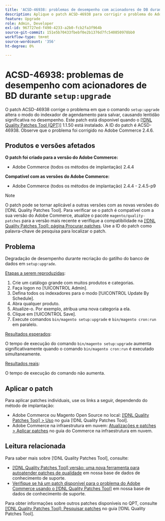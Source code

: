 ```yaml
---
title: 'ACSD-46938: problemas de desempenho com acionadores de DB durante "setup:upgrade"'
description: Aplique o patch ACSD-46938 para corrigir o problema do Adobe Commerce em que o comando "setup:upgrade" altera o modo do indexador de agendamento para salvar, causando lentidão significativa no desempenho.
feature: Upgrade
role: Admin, Developer
exl-id: 967727ed-f490-4233-a2b0-fcb2fa3f964b
source-git-commit: 151e5b70433fbebf0e2b1376d7fc540850978bb0
workflow-type: tm+mt
source-wordcount: '356'
ht-degree: 0%

---
```


# ACSD-46938: problemas de desempenho com acionadores de BD durante `setup:upgrade`

O patch ACSD-46938 corrige o problema em que o comando `setup:upgrade` altera o modo do indexador de agendamento para salvar, causando lentidão significativa no desempenho. Este patch está disponível quando o [[!DNL Quality Patches Tool (QPT)]](/help/announcements/adobe-commerce-announcements/magento-quality-patches-released-new-tool-to-self-serve-quality-patches.md) 1.1.50 está instalado. A ID do patch é ACSD-46938. Observe que o problema foi corrigido no Adobe Commerce 2.4.6.

## Produtos e versões afetados

**O patch foi criado para a versão do Adobe Commerce:**

* Adobe Commerce (todos os métodos de implantação) 2.4.4

**Compatível com as versões do Adobe Commerce:**

* Adobe Commerce (todos os métodos de implantação) 2.4.4 - 2.4.5-p9

>[!NOTE]
>
>O patch pode se tornar aplicável a outras versões com as novas versões do [!DNL Quality Patches Tool]. Para verificar se o patch é compatível com a sua versão do Adobe Commerce, atualize o pacote `magento/quality-patches` para a versão mais recente e verifique a compatibilidade na [[!DNL Quality Patches Tool]: página Procurar patches](https://experienceleague.adobe.com/tools/commerce-quality-patches/index.html). Use a ID do patch como palavra-chave de pesquisa para localizar o patch.

## Problema

Degradação de desempenho durante recriação do gatilho do banco de dados em `setup:upgrade`.

<u>Etapas a serem reproduzidas</u>:

1. Crie um catálogo grande com muitos produtos e categorias.
1. Faça logon no [!UICONTROL Admin].
1. Defina todos os indexadores para o modo [!UICONTROL Update By Schedule].
1. Abra qualquer produto.
1. Atualize-o. Por exemplo, atribua uma nova categoria a ela.
1. Clique em [!UICONTROL Save].
1. Execute comandos `bin/magento setup:upgrade` e `bin/magento cron:run` em paralelo.

<u>Resultados esperados</u>:

O tempo de execução do comando `bin/magento setup:upgrade` aumenta significativamente quando o comando `bin/magento cron:run` é executado simultaneamente.

<u>Resultados reais</u>:

O tempo de execução do comando não aumenta.

## Aplicar o patch

Para aplicar patches individuais, use os links a seguir, dependendo do método de implantação:

* Adobe Commerce ou Magento Open Source no local: [[!DNL Quality Patches Tool] > Uso](https://experienceleague.adobe.com/docs/commerce-operations/tools/quality-patches-tool/usage.html) no guia [!DNL Quality Patches Tool].
* Adobe Commerce na infraestrutura em nuvem: [Atualizações e patches > Aplicar patches](https://experienceleague.adobe.com/docs/commerce-cloud-service/user-guide/develop/upgrade/apply-patches.html) no guia do Commerce na infraestrutura em nuvem.

## Leitura relacionada

Para saber mais sobre [!DNL Quality Patches Tool], consulte:

* [[!DNL Quality Patches Tool] versão: uma nova ferramenta para autoatender patches de qualidade](/help/announcements/adobe-commerce-announcements/magento-quality-patches-released-new-tool-to-self-serve-quality-patches.md) em nossa base de dados de conhecimento de suporte.
* [Verifique se há um patch disponível para o problema do Adobe Commerce usando o [!DNL Quality Patches Tool]](/help/support-tools/patches-available-in-qpt-tool/check-patch-for-magento-issue-with-magento-quality-patches.md) em nossa base de dados de conhecimento de suporte.

Para obter informações sobre outros patches disponíveis no QPT, consulte [[!DNL Quality Patches Tool]: Pesquisar patches](https://experienceleague.adobe.com/tools/commerce-quality-patches/index.html) no guia [!DNL Quality Patches Tool].
